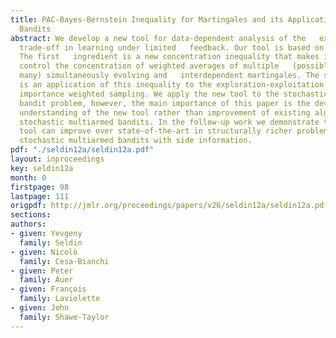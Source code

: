 ```yaml
---
title: PAC-Bayes-Bernstein Inequality for Martingales and its Application to Multiarmed
  Bandits
abstract: We develop a new tool for data-dependent analysis of the   exploration-exploitation
  trade-off in learning under limited   feedback. Our tool is based on two main ingredients.
  The first   ingredient is a new concentration inequality that makes it possible   to
  control the concentration of weighted averages of multiple   (possibly uncountably
  many) simultaneously evolving and   interdependent martingales. The second ingredient
  is an application of this inequality to the exploration-exploitation trade-off via
  importance weighted sampling. We apply the new tool to the stochastic multiarmed
  bandit problem, however, the main importance of this paper is the development and
  understanding of the new tool rather than improvement of existing algorithms for
  stochastic multiarmed bandits. In the follow-up work we demonstrate that the new
  tool can improve over state-of-the-art in structurally richer problems, such as
  stochastic multiarmed bandits with side information.
pdf: "./seldin12a/seldin12a.pdf"
layout: inproceedings
key: seldin12a
month: 0
firstpage: 98
lastpage: 111
origpdf: http://jmlr.org/proceedings/papers/v26/seldin12a/seldin12a.pdf
sections: 
authors:
- given: Yevgeny
  family: Seldin
- given: Nicolò
  family: Cesa-Bianchi
- given: Peter
  family: Auer
- given: François
  family: Laviolette
- given: John
  family: Shawe-Taylor
---
```

